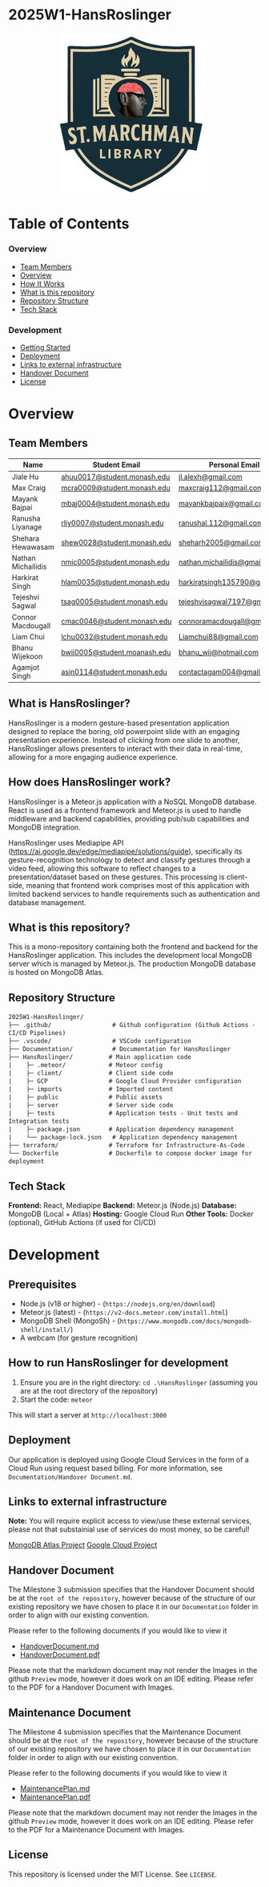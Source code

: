 # 2025W1-HansRoslinger

<p align="center">
  <img src="Documentation/Images/HandoverDocument/Sean Roslinger.png" alt="alt text" width="300"/>
</p>

# Table of Contents

### Overview

- [Team Members](#team-members)
- [Overview](#what-is-hansroslinger)
- [How It Works](#how-does-hansroslinger-work)
- [What is this repository](#what-is-this-repository)
- [Repository Structure](#repository-structure)
- [Tech Stack](#tech-stack)

### Development

- [Getting Started](#how-to-run-hansroslinger-for-development)
- [Deployment](#deployment)
- [Links to external infrastructure](#links-to-external-infrastructure)
- [Handover Document](#handover-document)
- [License](#license)

# Overview

## Team Members

| Name               | Student Email                | Personal Email                |
| ------------------ | ---------------------------- | ----------------------------- |
| Jiale Hu           | ahuu0017@student.monash.edu  | jl.alexh@gmail.com            |
| Max Craig          | mcra0009@student.monash.edu  | maxcraig112@gmail.com         |
| Mayank Bajpai      | mbaj0004@student.monash.edu  | mayankbajpaix@gmail.com       |
| Ranusha Liyanage   | rliy0007@student.monash.edu  | ranushal.112@gmail.com        |
| Shehara Hewawasam  | shew0028@student.monash.edu  | sheharh2005@gmail.com         |
| Nathan Michailidis | nmic0005@student.monash.edu  | nathan.michailidis@gmail.com  |
| Harkirat Singh     | hlam0035@student.monash.edu  | harkiratsingh135790@gmail.com |
| Tejeshvi Sagwal    | tsag0005@student.monash.edu  | tejeshvisagwal7197@gmail.com  |
| Connor Macdougall  | cmac0046@student.monash.edu  | connoramacdougall@gmail.com   |
| Liam Chui          | lchu0032@student.monash.edu  | Liamchui88@gmail.com          |
| Bhanu Wijekoon     | bwij0005@student.moanash.edu | bhanu_wij@hotmail.com         |
| Agamjot Singh      | asin0114@student.monash.edu  | contactagam004@gmail.com      |

## What is HansRoslinger?

HansRoslinger is a modern gesture-based presentation application designed to replace the boring, old powerpoint slide with an engaging presentation experience. Instead of clicking from one slide to another, HansRoslinger allows presenters to interact with their data in real-time, allowing for a more engaging audience experience.

## How does HansRoslinger work?

HansRoslinger is a Meteor.js application with a NoSQL MongoDB database. React is used as a frontend framework and Meteor.js is used to handle middleware and backend capabilities, providing pub/sub capabilities and MongoDB integration.

HansRoslinger uses Mediapipe API (https://ai.google.dev/edge/mediapipe/solutions/guide), specifically its gesture-recognition technology to detect and classify gestures through a video feed, allowing this software to reflect changes to a presentation/dataset based on these gestures. This processing is client-side, meaning that frontend work comprises most of this application with limited backend services to handle requirements such as authentication and database management.

## What is this repository?

This is a mono-repository containing both the frontend and backend for the HansRoslinger application. This includes the development local MongoDB server which is managed by Meteor.js. The production MongoDB database is hosted on MongoDB Atlas.

## Repository Structure

```
2025W1-HansRoslinger/
├── .github/                 # Github configuration (Github Actions - CI/CD Pipelines)
├── .vscode/                 # VSCode configuration
├── Documentation/           # Documentation for HansRoslinger
├── HansRoslinger/          # Main application code
|    ├─ .meteor/            # Meteor config
|    ├─ client/             # Client side code
|    ├─ GCP                 # Google Cloud Provider configuration
|    ├─ imports             # Imported content
|    ├─ public              # Public assets
|    ├─ server              # Server side code
|    ├─ tests               # Application tests - Unit tests and Integration tests
|    ├─ package.json        # Application dependency management
|    └── package-lock.json   # Application dependency management
├── terraform/              # Terraform for Infrastructure-As-Code
└── Dockerfile              # Dockerfile to compose docker image for deployment
```

## Tech Stack

**Frontend:** React, Mediapipe
**Backend:** Meteor.js (Node.js)
**Database:** MongoDB (Local + Atlas)
**Hosting:** Google Cloud Run
**Other Tools:** Docker (optional), GitHub Actions (if used for CI/CD)

# Development

## Prerequisites

- Node.js (v18 or higher) - (`https://nodejs.org/en/download`)
- Meteor.js (latest) - (`https://v2-docs.meteor.com/install.html`)
- MongoDB Shell (MongoSh) - (`https://www.mongodb.com/docs/mongodb-shell/install/`)
- A webcam (for gesture recognition)

## How to run HansRoslinger for development

1. Ensure you are in the right directory:
   `cd .\HansRoslinger` (assuming you are at the root directory of the repository)
2. Start the code:
   `meteor`

This will start a server at `http://localhost:3000`

## Deployment

Our application is deployed using Google Cloud Services in the form of a Cloud Run using request based billing. For more information, see `Documentation/Handover Document.md`.

## Links to external infrastructure

**Note:** You will require explicit access to view/use these external services, please not that substainial use of services do most money, so be careful!

[MongoDB Atlas Project](https://cloud.mongodb.com/v2#/org/68909a50a210527643b70cdd/projects)
[Google Cloud Project](https://console.cloud.google.com/storage/overview;tab=overview?inv=1&invt=Ab4tKw&project=hansroslinger-468011)

## Handover Document

The Milestone 3 submission specifies that the Handover Document should be at the `root of the repository`, however because of the structure of our existing repository we have chosen to place it in our `Documentation` folder in order to align with our existing convention.

Please refer to the following documents if you would like to view it

- [HandoverDocument.md](https://github.com/Monash-FIT3170/2025W1-HansRoslinger/blob/main/Documentation/Handover%20Document.md)
- [HandoverDocument.pdf](https://github.com/Monash-FIT3170/2025W1-HansRoslinger/blob/main/Documentation/Handover%20Document.pdf)

Please note that the markdown document may not render the Images in the github `Preview` mode, however it does work on an IDE editing. Please refer to the PDF for a Handover Document with Images.

## Maintenance Document

The Milestone 4 submission specifies that the Maintenance Document should be at the `root of the repository`, however because of the structure of our existing repository we have chosen to place it in our `Documentation` folder in order to align with our existing convention.

Please refer to the following documents if you would like to view it

- [MaintenancePlan.md](https://github.com/Monash-FIT3170/2025W1-HansRoslinger/blob/main/Documentation/Maintenance%20Plan.md)
- [MaintenancePlan.pdf](https://github.com/Monash-FIT3170/2025W1-HansRoslinger/blob/main/Documentation/Maintenance%20Plan.pdf)

Please note that the markdown document may not render the Images in the github `Preview` mode, however it does work on an IDE editing. Please refer to the PDF for a Maintenance Document with Images.

## License

This repository is licensed under the MIT License. See `LICENSE`.
